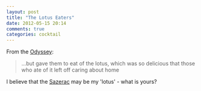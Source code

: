 ```yaml
---
layout: post
title: "The Lotus Eaters"
date: 2012-05-15 20:14
comments: true
categories: cocktail
---
```


From the [Odyssey][odysseus]:

>    ...but gave them to eat of the lotus, which was so delicious that those
>    who ate of it left off caring about home

I believe that the [Sazerac](sazerac) may be my 'lotus' - what is yours?

[odysseus]: http://en.wikipedia.org/wiki/Odyssey
[sazerac]: http://www.cocktaildb.com/recipe_detail?id=3725
